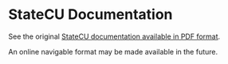 # StateCU Documentation #

See the original
[StateCU documentation available in PDF format](StateCU_07-2012.pdf).

An online navigable format may be made available in the future.
